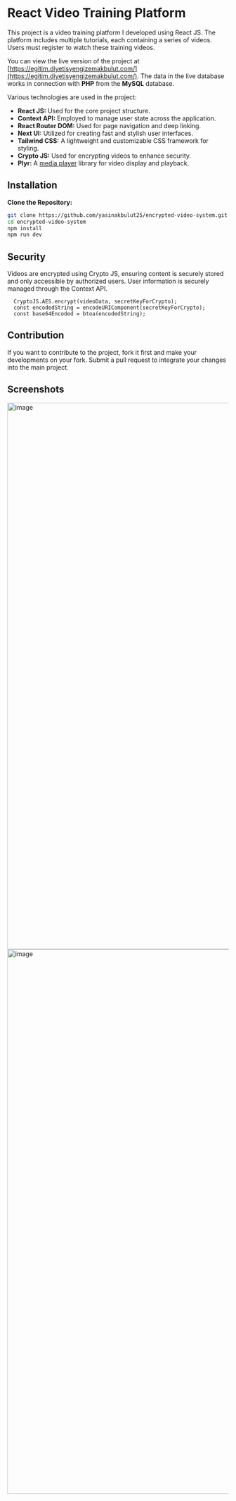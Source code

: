 # React Video Training Platform

This project is a video training platform I developed using React JS. The platform includes multiple tutorials, each containing a series of videos. Users must register to watch these training videos.

You can view the live version of the project at [https://egitim.diyetisyengizemakbulut.com/](https://egitim.diyetisyengizemakbulut.com/). The data in the live database works in connection with **PHP** from the **MySQL** database.

Various technologies are used in the project:

- **React JS:** Used for the core project structure.
- **Context API:** Employed to manage user state across the application.
- **React Router DOM:** Used for page navigation and deep linking.
- **Next UI:** Utilized for creating fast and stylish user interfaces.
- **Tailwind CSS:** A lightweight and customizable CSS framework for styling.
- **Crypto JS:** Used for encrypting videos to enhance security.
- **Plyr:** A [media player](https://plyr.io/) library for video display and playback.

## Installation
**Clone the Repository:**

   ```bash
   git clone https://github.com/yasinakbulut25/encrypted-video-system.git
   cd encrypted-video-system
   npm install
   npm run dev
   ```
## **Security**
Videos are encrypted using Crypto JS, ensuring content is securely stored and only accessible by authorized users.
User information is securely managed through the Context API.

  ```JS
    CryptoJS.AES.encrypt(videoData, secretKeyForCrypto);
    const encodedString = encodeURIComponent(secretKeyForCrypto);
    const base64Encoded = btoa(encodedString);
  ```

## **Contribution**
If you want to contribute to the project, fork it first and make your developments on your fork.
Submit a pull request to integrate your changes into the main project.

## **Screenshots**
<img width="1242" alt="image" src="https://github.com/yasinakbulut25/encrypted-video-system/assets/62993659/4da737dc-201d-4380-b39a-41515e45c3b1">

<img width="1238" alt="image" src="https://github.com/yasinakbulut25/encrypted-video-system/assets/62993659/9a4b2005-4642-4215-bef3-fed72830f057">



